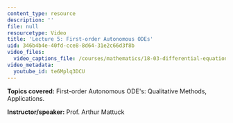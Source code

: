 ```yaml
---
content_type: resource
description: ''
file: null
resourcetype: Video
title: 'Lecture 5: First-order Autonomous ODEs'
uid: 346b4b4e-40fd-cce8-8d64-31e2c66d3f8b
video_files:
  video_captions_file: /courses/mathematics/18-03-differential-equations-spring-2010/video-lectures/lecture-5-first-order-autonomous-odes/te6Mplq3DCU.vtt
video_metadata:
  youtube_id: te6Mplq3DCU
---
```


**Topics covered:** First-order Autonomous ODE's: Qualitative Methods, Applications.

**Instructor/speaker:** Prof. Arthur Mattuck